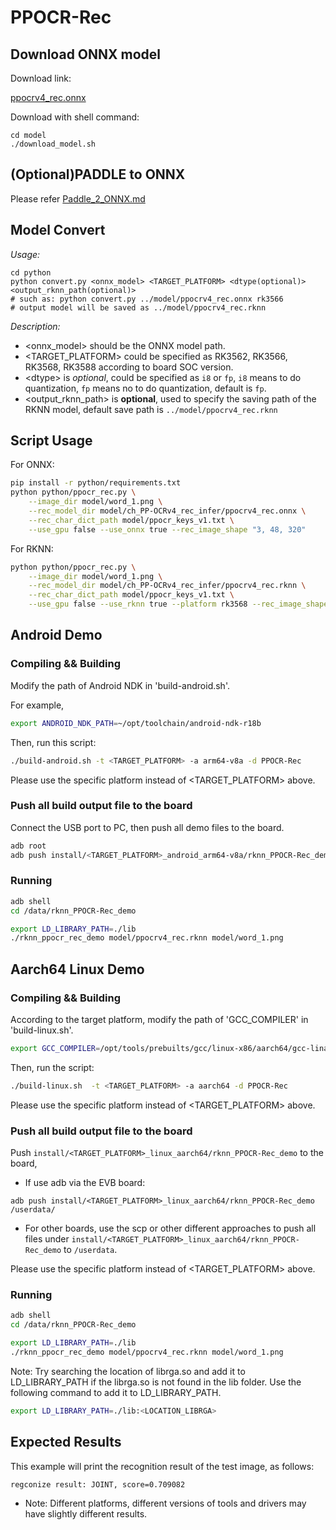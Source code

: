 # PPOCR-Rec

## Download ONNX model

Download link: 

[ppocrv4_rec.onnx](https://ftrg.zbox.filez.com/v2/delivery/data/ec1c6f44f8c24155875ac5bce7aa6b3c/examples/PPOCR/ppocrv4_rec.onnx)

Download with shell command:

```
cd model
./download_model.sh
```



## (Optional)PADDLE to ONNX

Please refer [Paddle_2_ONNX.md](Paddle_2_ONNX.md) 



## Model Convert

*Usage:*

```
cd python
python convert.py <onnx_model> <TARGET_PLATFORM> <dtype(optional)> <output_rknn_path(optional)>
# such as: python convert.py ../model/ppocrv4_rec.onnx rk3566
# output model will be saved as ../model/ppocrv4_rec.rknn
```

*Description:*

- <onnx_model> should be the ONNX model path.
- <TARGET_PLATFORM>  could be specified as RK3562, RK3566, RK3568, RK3588 according to board SOC version.
- <dtype\> is *optional*, could be specified as `i8` or `fp`, `i8` means to do quantization, `fp` means no to do quantization, default is `fp`.
- <output_rknn_path> is **optional**, used to specify the saving path of the RKNN model, default save path is `../model/ppocrv4_rec.rknn`



## Script Usage

For ONNX:

```bash
pip install -r python/requirements.txt
python python/ppocr_rec.py \
    --image_dir model/word_1.png \
    --rec_model_dir model/ch_PP-OCRv4_rec_infer/ppocrv4_rec.onnx \
    --rec_char_dict_path model/ppocr_keys_v1.txt \
    --use_gpu false --use_onnx true --rec_image_shape "3, 48, 320"
```

For RKNN:

```bash
python python/ppocr_rec.py \
    --image_dir model/word_1.png \
    --rec_model_dir model/ch_PP-OCRv4_rec_infer/ppocrv4_rec.rknn \
    --rec_char_dict_path model/ppocr_keys_v1.txt \
    --use_gpu false --use_rknn true --platform rk3568 --rec_image_shape "3, 48, 320"
```

## Android Demo

### Compiling && Building

Modify the path of Android NDK in 'build-android.sh'.

For example,

```sh
export ANDROID_NDK_PATH=~/opt/toolchain/android-ndk-r18b
```

Then, run this script:

```sh
./build-android.sh -t <TARGET_PLATFORM> -a arm64-v8a -d PPOCR-Rec
```

Please use the specific platform instead of <TARGET_PLATFORM> above.

### Push all build output file to the board

Connect the USB port to PC, then push all demo files to the board.

```sh
adb root
adb push install/<TARGET_PLATFORM>_android_arm64-v8a/rknn_PPOCR-Rec_demo /data/
```

### Running

```sh
adb shell
cd /data/rknn_PPOCR-Rec_demo

export LD_LIBRARY_PATH=./lib
./rknn_ppocr_rec_demo model/ppocrv4_rec.rknn model/word_1.png
```

## Aarch64 Linux Demo

### Compiling && Building

According to the target platform, modify the path of 'GCC_COMPILER' in 'build-linux.sh'.

```sh
export GCC_COMPILER=/opt/tools/prebuilts/gcc/linux-x86/aarch64/gcc-linaro-6.3.1-2017.05-x86_64_aarch64-linux-gnu/bin/aarch64-linux-gnu
```

Then, run the script:

```sh
./build-linux.sh  -t <TARGET_PLATFORM> -a aarch64 -d PPOCR-Rec
```

Please use the specific platform instead of <TARGET_PLATFORM> above.

### Push all build output file to the board


Push `install/<TARGET_PLATFORM>_linux_aarch64/rknn_PPOCR-Rec_demo` to the board,

- If use adb via the EVB board:

```
adb push install/<TARGET_PLATFORM>_linux_aarch64/rknn_PPOCR-Rec_demo /userdata/
```

- For other boards, use the scp or other different approaches to push all files under `install/<TARGET_PLATFORM>_linux_aarch64/rknn_PPOCR-Rec_demo` to `/userdata`.

Please use the specific platform instead of <TARGET_PLATFORM> above.

### Running

```sh
adb shell
cd /data/rknn_PPOCR-Rec_demo

export LD_LIBRARY_PATH=./lib
./rknn_ppocr_rec_demo model/ppocrv4_rec.rknn model/word_1.png
```

Note: Try searching the location of librga.so and add it to LD_LIBRARY_PATH if the librga.so is not found in the lib folder.
Use the following command to add it to LD_LIBRARY_PATH.

```sh
export LD_LIBRARY_PATH=./lib:<LOCATION_LIBRGA>
```

## Expected Results
This example will print the recognition result of the test image, as follows:
```
regconize result: JOINT, score=0.709082
```

- Note: Different platforms, different versions of tools and drivers may have slightly different results.